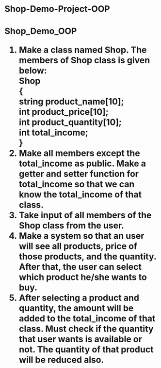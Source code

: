 # Shop-Demo-Project-OOP

<h1>Shop_Demo_OOP</h>
<ol>
<li>Make a class named Shop. The members of Shop class is given below:<br>
Shop<br>
{<br>
	    string product_name[10];<br>
	    int product_price[10];<br>
	    int product_quantity[10];<br>
	    int total_income;<br>
	}<br>
  </li>
  <li>Make all members except the total_income as public. Make a getter and setter function for total_income so that we can know the total_income of that class.</li>
  <li>Take input of all members of the Shop class from the user.</li>
  <li>Make a system so that an user will see all products, price of those products, and the quantity. After that, the user can select which product he/she wants to buy. </li>
  <li>After selecting a product and quantity, the amount will be added to the total_income of that class. Must check if the quantity that user wants is available or not. The quantity of that product will be reduced also.</li>
  
